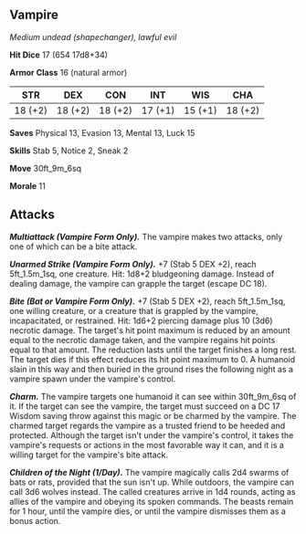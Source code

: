 ## Vampire

*Medium undead (shapechanger), lawful evil*

**Hit Dice** 17 (654 17d8+34)

**Armor Class** 16 (natural armor)

| STR     | DEX     | CON     | INT     | WIS     | CHA     |
|---------|---------|---------|---------|---------|---------|
| 18 (+2) | 18 (+2) | 18 (+2) | 17 (+1) | 15 (+1) | 18 (+2) |

**Saves** Physical 13, Evasion 13, Mental 13, Luck 15

**Skills** Stab 5, Notice 2, Sneak 2

**Move** 30ft_9m_6sq

**Morale** 11

## Attacks

***Multiattack (Vampire Form Only).*** The vampire makes two attacks, only one of which can be a bite attack.

***Unarmed Strike (Vampire Form Only).*** +7 (Stab 5 DEX +2), reach 5ft_1.5m_1sq, one creature. Hit: 1d8+2 bludgeoning damage. Instead of dealing damage, the vampire can grapple the target (escape DC 18).

***Bite (Bat or Vampire Form Only).*** +7 (Stab 5 DEX +2), reach 5ft_1.5m_1sq, one willing creature, or a creature that is grappled by the vampire, incapacitated, or restrained. Hit: 1d6+2 piercing damage plus 10 (3d6) necrotic damage. The target's hit point maximum is reduced by an amount equal to the necrotic damage taken, and the vampire regains hit points equal to that amount. The reduction lasts until the target finishes a long rest. The target dies if this effect reduces its hit point maximum to 0. A humanoid slain in this way and then buried in the ground rises the following night as a vampire spawn under the vampire's control.

***Charm.*** The vampire targets one humanoid it can see within 30ft_9m_6sq of it. If the target can see the vampire, the target must succeed on a DC 17 Wisdom saving throw against this magic or be charmed by the vampire. The charmed target regards the vampire as a trusted friend to be heeded and protected. Although the target isn't under the vampire's control, it takes the vampire's requests or actions in the most favorable way it can, and it is a willing target for the vampire's bite attack.

***Children of the Night (1/Day).*** The vampire magically calls 2d4 swarms of bats or rats, provided that the sun isn't up. While outdoors, the vampire can call 3d6 wolves instead. The called creatures arrive in 1d4 rounds, acting as allies of the vampire and obeying its spoken commands. The beasts remain for 1 hour, until the vampire dies, or until the vampire dismisses them as a bonus action.

